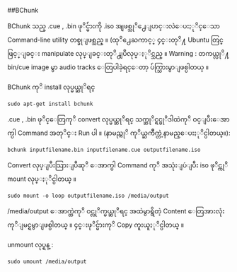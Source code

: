 ##BChunk

BChunk သည္ .cue , .bin ဖုိင္မ်ားကို .iso အျဖစ္သုိ႕ေျပာင္းလဲေပးႏုိင္ေသာ Command-line utility တစ္ခုျဖစ္သည္ ။ (ထုိ႕ေႀကာင့္ ၄င္းတုိ႔ Ubuntu တြင္ ဖြင့္ျခင္း manipulate လုပ္ျခင္းတုိ႕ျပဳလုပ္ႏုိင္သည္ ။ Warning : တကယ္လုိ႔ bin/cue image မွာ audio tracks ေတြပါခဲ့ရင္ေတာ့ ပ်က္သြားမွာျဖစ္ပါတယ္ ။

BChunk ကုိ install လုပ္မယ္ဆုိရင္ 	

	sudo apt-get install bchunk


.cue , .bin ဖုိင္ေတြကုိ convert လုပ္မယ္ဆုိရင္ သက္ဆုိင္ရင္ဖုိဒါထဲကုိ ဝင္ျပီးေအာက္ပါ Command အတုိင္း Run ပါ ။ (နာမည္ကုိ ကုိယ္ႀကိဳက္တဲ့နာမည္ေပးႏုိင္ပါတယ္။):

	bchunk inputfilename.bin inputfilename.cue outputfilename.iso



Convert လုပ္ျပီးသြားျပီဆုိ ေအာက္ပါ Command ကုိ အသုံးျပဴျပီး iso ဖုိင္ကုိ mount လုပ္ႏုိင္ပါတယ္ ။

	sudo mount -o loop outputfilename.iso /media/output

/media/output ေအာက္ထဲကုိ ဝင္လုိက္မယ္ဆုိရင္ အထဲမွာရွိတဲ့ Content ေတြအားလုံးကုိျမင္ရမွာျဖစ္ပါတယ္ ။ ၄င္းဖုိင္မ်ားကုိ Copy ကူးယူႏုိင္ပါတယ္ ။


unmount လုပ္ရန္ :

	sudo umount /media/output

